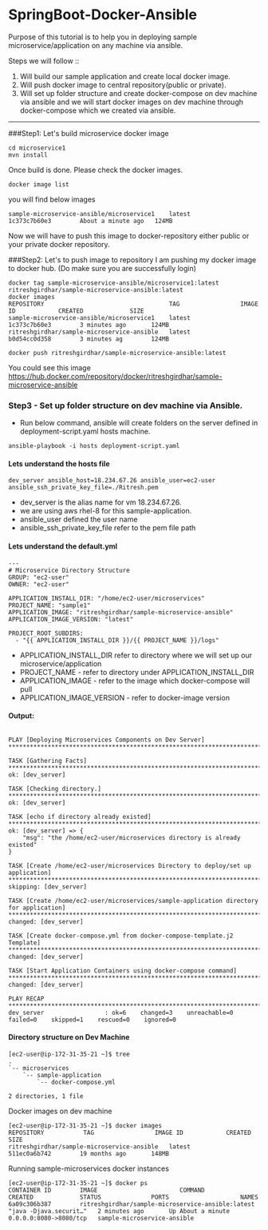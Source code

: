 # SpringBoot-Docker-Ansible


Purpose of this tutorial is to help you in deploying sample microservice/application on any machine via ansible.

Steps we will follow ::
1. Will build our sample application and create local docker image.
2. Will push docker image to central repository(public or private).
3. Will set up folder structure and create docker-compose on dev machine via ansible and we will start docker images on dev machine through docker-compose which we created via ansible.
----

###Step1: Let's build microservice docker image
```$xslt
cd microservice1
mvn install
```

Once build is done. Please check the docker images.
```$xslt
docker image list
```
you will find below images
```$xslt
sample-microservice-ansible/microservice1    latest              1c373c7b60e3        About a minute ago   124MB
```

Now we will have to push this image to docker-repository either public or your private docker repository.

###Step2: Let's to push image to repository
I am pushing my docker image to docker hub. (Do make sure you are successfully login) 
```$xslt
docker tag sample-microservice-ansible/microservice1:latest ritreshgirdhar/sample-microservice-ansible:latest
docker images
REPOSITORY                                   TAG                 IMAGE ID            CREATED             SIZE
sample-microservice-ansible/microservice1    latest              1c373c7b60e3        3 minutes ago       124MB
ritreshgirdhar/sample-microservice-ansible   latest              b0d54cc0d358        3 minutes ag        124MB
```
```$xslt
docker push ritreshgirdhar/sample-microservice-ansible:latest
```

You could see this image https://hub.docker.com/repository/docker/ritreshgirdhar/sample-microservice-ansible 
   
### Step3 - Set up folder structure on dev machine via Ansible.
* Run below command, ansible will create folders on the server defined in deployment-script.yaml hosts machine.

```$xslt
ansible-playbook -i hosts deployment-script.yaml
```

#### Lets understand the hosts file
```$xslt
dev_server ansible_host=18.234.67.26 ansible_user=ec2-user ansible_ssh_private_key_file=./Ritresh.pem
```

* dev_server is the alias name for vm 18.234.67.26. 
* we are using aws rhel-8 for this sample-application.
* ansible_user defined the user name
* ansible_ssh_private_key_file refer to the pem file path

#### Lets understand the default.yml

```$xslt
---
# Microservice Directory Structure
GROUP: "ec2-user" 
OWNER: "ec2-user"

APPLICATION_INSTALL_DIR: "/home/ec2-user/microservices"
PROJECT_NAME: "sample1"
APPLICATION_IMAGE: "ritreshgirdhar/sample-microservice-ansible"
APPLICATION_IMAGE_VERSION: "latest"

PROJECT_ROOT_SUBDIRS:
  - "{{ APPLICATION_INSTALL_DIR }}/{{ PROJECT_NAME }}/logs"
```

* APPLICATION_INSTALL_DIR refer to directory where we will set up our microservice/application
* PROJECT_NAME - refer to directory under APPLICATION_INSTALL_DIR
* APPLICATION_IMAGE - refer to the image which docker-compose will pull
* APPLICATION_IMAGE_VERSION - refer to docker-image version 



#### Output:
```$xslt

PLAY [Deploying Microservices Components on Dev Server] *******************************************************************************************************************************************************************************

TASK [Gathering Facts] ****************************************************************************************************************************************************************************************************************
ok: [dev_server]

TASK [Checking directory.] ************************************************************************************************************************************************************************************************************
ok: [dev_server]

TASK [echo if directory already existed] **********************************************************************************************************************************************************************************************
ok: [dev_server] => {
    "msg": "the /home/ec2-user/microservices directory is already existed"
}

TASK [Create /home/ec2-user/microservices Directory to deploy/set up application] *****************************************************************************************************************************************************
skipping: [dev_server]

TASK [Create /home/ec2-user/microservices/sample-application directory for application] ************************************************************************************************************************************************
changed: [dev_server]

TASK [Create docker-compose.yml from docker-compose-template.j2 Template] *************************************************************************************************************************************************************
changed: [dev_server]

TASK [Start Application Containers using docker-compose command] **********************************************************************************************************************************************************************
changed: [dev_server]

PLAY RECAP ****************************************************************************************************************************************************************************************************************************
dev_server                 : ok=6    changed=3    unreachable=0    failed=0    skipped=1    rescued=0    ignored=0   
```

#### Directory structure on Dev Machine
```$xslt
[ec2-user@ip-172-31-35-21 ~]$ tree
.
`-- microservices
    `-- sample-application
        `-- docker-compose.yml

2 directories, 1 file
```
Docker images on dev machine
```$xslt
[ec2-user@ip-172-31-35-21 ~]$ docker images
REPOSITORY           TAG                 IMAGE ID            CREATED             SIZE
ritreshgirdhar/sample-microservice-ansible   latest              511ec0a6b742        19 months ago       148MB
```

Running sample-microservices docker instances 
````$xslt
[ec2-user@ip-172-31-35-21 ~]$ docker ps
CONTAINER ID        IMAGE                       COMMAND                  CREATED             STATUS              PORTS                    NAMES
6a09c306b387        ritreshgirdhar/sample-microservice-ansible:latest   "java -Djava.securit…"   2 minutes ago       Up About a minute   0.0.0.0:8080->8080/tcp   sample-microservice-ansible
````